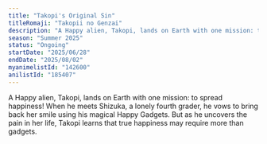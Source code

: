 ```yaml
---
title: "Takopi's Original Sin"
titleRomaji: "Takopii no Genzai"
description: "A Happy alien, Takopi, lands on Earth with one mission: to spread happiness! When he meets Shizuka, a lonely fourth grader, he vows to bring back her smile using his magical Happy Gadgets. But as he uncovers the pain in her life, Takopi learns that true happiness may require more than gadgets."
season: "Summer 2025"
status: "Ongoing"
startDate: "2025/06/28"
endDate: "2025/08/02"
myanimelistId: "142600"
anilistId: "185407"
---
```


A Happy alien, Takopi, lands on Earth with one mission: to spread happiness! When he meets Shizuka, a lonely fourth grader, he vows to bring back her smile using his magical Happy Gadgets. But as he uncovers the pain in her life, Takopi learns that true happiness may require more than gadgets.
